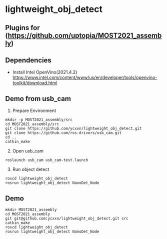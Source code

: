 # lightweight_obj_detect
## Plugins for (https://github.com/uptopia/MOST2021_assembly)
## Dependencies
* Install Intel OpenVino(2021.4.2)
https://www.intel.com/content/www/us/en/developer/tools/openvino-toolkit/download.html

## Demo from usb_cam

1. Prepare Environment
```
mkdir -p MOST2021_assembly/src
cd MOST2021_assembly/src
git clone https://github.com/ycxxn/lightweight_obj_detect.git
git clone https://github.com/ros-drivers/usb_cam.git
cd ..
catkin_make
```
2. Open usb_cam
```
roslaunch usb_cam usb_cam-test.launch
```
3. Run object detect
```
roscd lightweight_obj_detect
rosrun lightweight_obj_detect NanoDet_Node
```

## Demo
```
mkdir MOST2021_assembly
cd MOST2021_assembly
git git@github.com:ycxxn/lightweight_obj_detect.git src
catkin_make
roscd lightweight_obj_detect
rosrun lightweight_obj_detect NanoDet_Node
```
